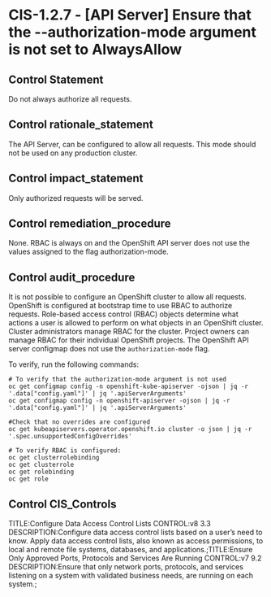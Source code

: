 # CIS-1.2.7 - \[API Server\] Ensure that the --authorization-mode argument is not set to AlwaysAllow

## Control Statement

Do not always authorize all requests.

## Control rationale_statement

The API Server, can be configured to allow all requests. This mode should not be used on any production cluster.

## Control impact_statement

Only authorized requests will be served.

## Control remediation_procedure

None. RBAC is always on and the OpenShift API server does not use the values assigned to the flag authorization-mode.

## Control audit_procedure

It is not possible to configure an OpenShift cluster to allow all requests. OpenShift is configured at bootstrap time to use RBAC to authorize requests. Role-based access control (RBAC) objects determine what actions a user is allowed to perform on what objects in an OpenShift cluster. Cluster administrators manage RBAC for the cluster. Project owners can manage RBAC for their individual OpenShift projects. The OpenShift API server configmap does not use the `authorization-mode` flag. 

To verify, run the following commands:

```
# To verify that the authorization-mode argument is not used 
oc get configmap config -n openshift-kube-apiserver -ojson | jq -r '.data["config.yaml"]' | jq '.apiServerArguments' 
oc get configmap config -n openshift-apiserver -ojson | jq -r '.data["config.yaml"]' | jq '.apiServerArguments' 

#Check that no overrides are configured
oc get kubeapiservers.operator.openshift.io cluster -o json | jq -r '.spec.unsupportedConfigOverrides'

# To verify RBAC is configured:
oc get clusterrolebinding
oc get clusterrole
oc get rolebinding
oc get role
```

## Control CIS_Controls

TITLE:Configure Data Access Control Lists CONTROL:v8 3.3 DESCRIPTION:Configure data access control lists based on a user’s need to know. Apply data access control lists, also known as access permissions, to local and remote file systems, databases, and applications.;TITLE:Ensure Only Approved Ports, Protocols and Services Are Running CONTROL:v7 9.2 DESCRIPTION:Ensure that only network ports, protocols, and services listening on a system with validated business needs, are running on each system.;
